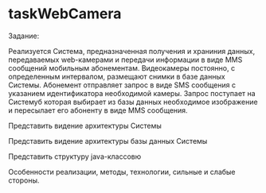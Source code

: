 # taskWebCamera
Задание:

  Реализуется Система, предназначенная получения и храниния данных, передаваемых web-камерами и передачи информации в виде MMS
сообщений мобильным абонементам.
  Видеокамеры постоянно, с определенным интервалом, размещают снимки в базе данных Системы. Абонемент отправляет запрос в виде
SMS сообщения с указанием идентификатора необходимой камеры. Запрос поступает на Системуб которая выбирает из базы данных
необходимое изображение и пересылает его абоненту в виде MMS сообщения.

Представить видение архитектуры Системы

Представить видение архитектуры базы данных Системы

Представить структуру java-классовю

Особенности реализации, методы, технологии, сильные и слабые стороны.
